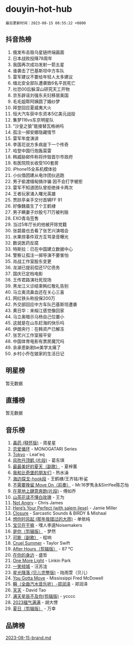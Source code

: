# douyin-hot-hub

`最后更新时间：2023-08-15 08:55:22 +0800`

## 抖音热榜

1. 俄发布击毁乌星链终端画面
1. 日本战败投降78周年
1. 我国再次成功发射一箭五星
1. 谁袭击了巴基斯坦中方车队
1. 雷军建议不要给年轻人太多建议
1. 缅北安全部队遭袭致6名平民死亡
1. 社恐00后躲深山研究天工开物
1. 京东辟谣刘强东夫妇移居美国
1. 毛毛姐帮阿姨圆了婚纱梦
1. 拜登回应夏威夷大火
1. 恒大汽车获中东资本5亿美元战投
1. 集梦116vs东京明星队
1. “沙皇之狼”能接替瓦格纳吗
1. 孤注一掷安娜隐藏情节
1. 雷军年度演讲
1. 李莲花说方多病是下一个传奇
1. 哈登中国行炮轰莫雷
1. 韩威胁邮件称将炸毁首尔市政府
1. 有医院院长收受100套房
1. iPhone15全系机模体验
1. 小伙借团建从电诈团伙逃跑
1. 男子偷渡缅甸搞诈骗 因不会打字被拒
1. 雷军不知道团队曾拒绝徕卡两次
1. 王者玩家涌入曙光英雄
1. 贾跃亭亲手交付首辆FF 91
1. 好像魏晨生了个王鹤棣
1. 男子瞒妻子炒股亏71万被判赔
1. EXO青岛签售
1. 当过5年厅长的他被开除党籍
1. 张碧晨也去看了张艺兴演唱会
1. 水果捞事件双方互骂录音曝光
1. 数说医药反腐
1. 特斯拉：已在中国建立数据中心
1. 警察让孤注一掷导演不要害怕
1. 肖战工作室股东变更
1. 龙湖已提前偿还17亿债务
1. 国庆已定档电影
1. 王传君路演社死现场
1. 黑龙江义诊结束韩红敬礼告别
1. 马立奥流鼻血还在关心三喜
1. 网红铁头称投保200万
1. 外交部回应中方车队巴基斯坦遭袭
1. 黄日华：来榕江感觉像回家
1. 马立奥暗示马杨自己位置小
1. 这就是在山东赶海的快乐吗
1. 伊朗央行：在韩资产已解冻
1. 张艺兴工作室报平安
1. 中国体育电影有票房魔咒吗
1. 余承恩新剧be美学太痛了
1. 乡村小乔在娘家的生活日记

## 明星榜

暂无数据

## 直播榜

暂无数据

## 音乐榜

1. [毒药 (释怀版)](https://sf6-cdn-tos.douyinstatic.com/obj/tos-cn-ve-2774/oYILMEAzspdZBIzy4frJNB8ZHPHWAhiwowd4Ad) - 周星星
1. [恋爱循环](https://sf3-cdn-tos.douyinstatic.com/obj/tos-cn-ve-2774/70a85ab2fc594510b47ea8fc36cd6d71) - MONOGATARI Series
1. [Tokyo](https://sf3-cdn-tos.douyinstatic.com/obj/tos-cn-ve-2774/5f21df8a314c4ab5912718c2182fe25f) - Leat'eq
1. [风吹丹顶鹤 (片段)](https://sf3-cdn-tos.douyinstatic.com/obj/tos-cn-ve-2774/oImDzeJM2hbnVCfbAag5NbDteaFzOGbY334A4I) - 葛东琪
1. [最最美好的夏天（副歌）](https://sf3-cdn-tos.douyinstatic.com/obj/tos-cn-ve-2774/o4FMghDLZkPIkCutdrsXlbTHcaZztBfeCp9AFS) - 夏梓薰
1. [我和比奇堡的朋友们](https://sf3-cdn-tos.douyinstatic.com/obj/tos-cn-ve-2774/f0505db981ea4a6d91453a15924a82aa) - 热水澡
1. [海边探戈-hook段](https://sf6-cdn-tos.douyinstatic.com/obj/tos-cn-ve-2774/o4bvQg5wnw7PkBDSgDbfCoY7l8rSCkBtsP4Zf5) - 王鹤棣/王齐铭/朴鲨
1. [不需要挽留 Move On（前奏）](https://sf3-cdn-tos.douyinstatic.com/obj/tos-cn-ve-2774/ooCBhgCCkF4nExzQL9WZSUbitfA8IsDkgQIYhe) - Mr.16罗隽永&SimYee陈芯怡
1. [在草地上肆意奔跑(片段)](https://sf6-cdn-tos.douyinstatic.com/obj/tos-cn-ve-2774/8831d494742f45dabdfa8adb8b817259) - 傅如乔
1. [山茶花读不懂白玫瑰](https://sf3-cdn-tos.douyinstatic.com/obj/tos-cn-ve-2774/osfn8B7DktrRHEPJgPCfDbw7QDQEkwC16BxZg9) - 王为
1. [Not Angry](https://sf3-cdn-tos.douyinstatic.com/obj/tos-cn-ve-2774/651f30a826dc43cbb6becf6b048f9541) - Chris James
1. [Here’s Your Perfect (with salem ilese)](https://sf6-cdn-tos.douyinstatic.com/obj/tos-cn-ve-2774/076b1576c6c546598f803fe53da388a7) - Jamie Miller
1. [Closure](https://sf6-cdn-tos.douyinstatic.com/obj/tos-cn-ve-2774/84f7422b29f94b78a5f3b0386275db35) - Sarcastic Sounds & BIRDY & Mishaal
1. [想你时风起 (那年我错过的大雨)](https://sf6-cdn-tos.douyinstatic.com/obj/tos-cn-ve-2774/ooR7G8ftDMzIgnxa0HbReM4CZ74qknQABLtHB1) - 单依纯
1. [宝贝在干嘛](https://sf6-cdn-tos.douyinstatic.com/obj/tos-cn-ve-2774/okW4hBCfJI5B2ZEgTCtikhMW7IafzNrBQIYkpJ) - 嘿人李逵Noisemakers
1. [是你（剪辑版）](https://sf3-cdn-tos.douyinstatic.com/obj/tos-cn-ve-2774/46019dae783c4c969944217fe1cfafc4) - 梦然
1. [可能（副歌）](https://sf6-cdn-tos.douyinstatic.com/obj/tos-cn-ve-2774/cde1731888894259b333569393c2fb51) - 程响
1. [Cruel Summer](https://sf6-cdn-tos.douyinstatic.com/obj/tos-cn-ve-2774/b35ad770e6d4495abefaa493fa46b555) - Taylor Swift
1. [After Hours（剪辑版）](https://sf3-cdn-tos.douyinstatic.com/obj/tos-cn-ve-2774/owgWztApWhImMFMpyEyQfAIyIusRBioqSgWk7T) - 87 ℃
1. [在你的身边](https://sf6-cdn-tos.douyinstatic.com/obj/tos-cn-ve-2774/9dce2ee6c9f84c17a6d68458730d7ae8) - 盛哲
1. [One More Light](https://sf6-cdn-tos.douyinstatic.com/obj/tos-cn-ve-2774/okIBCInhecoGOE5h6ZvqCBYtfXCIMQEbgkRKgD) - Linkin Park
1. [ 一笑倾城](https://sf3-cdn-tos.douyinstatic.com/obj/tos-cn-ve-2774/cb539248cc6e4add8fdc39683808c267) - 汪苏泷
1. [星光降落 (贝儿完整版)](https://sf6-cdn-tos.douyinstatic.com/obj/tos-cn-ve-2774/okwB9hAwyAtsFFkFBzAX1hOOfQuIoMNs0W2Mwr) - 陆雨萱（贝儿）
1. [You Gotta Move](https://sf3-cdn-tos.douyinstatic.com/obj/tos-cn-ve-2774/a2b672af67514106b25cdfd6f1a8aad2) - Mississippi Fred McDowell
1. [瞬（全曲汽水音乐听）-郑润泽](https://sf6-cdn-tos.douyinstatic.com/obj/tos-cn-ve-2774/o4Vb9eJZClCZTnRQYy0BRSeHGrDtrkrQgIBvQt) - 郑润泽
1. [天天](https://sf3-cdn-tos.douyinstatic.com/obj/tos-cn-ve-2774/6b075c4856e34a60a1ef022c4a80dec5) - David Tao
1. [满天星辰不及你(剪辑版)](https://sf3-cdn-tos.douyinstatic.com/obj/tos-cn-ve-2774/967cfdb40fa94d60af1ae47c8dc174f0) - ycccc
1. [2023福气满满](https://sf6-cdn-tos.douyinstatic.com/obj/tos-cn-ve-2774/ocebsi6kbCVkBMAcDJkqdZpBQMubYSQetK2gQn) - 胡大愣
1. [夏日（剪辑版）](https://sf6-cdn-tos.douyinstatic.com/obj/tos-cn-ve-2774/b2ca8dc688424728a4e78eb024bdddd8) - 万幸

## 品牌榜

[2023-08-15-brand.md](2023-08-15-brand.md)
